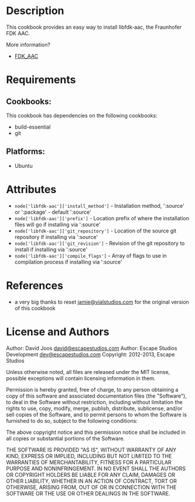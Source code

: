 Description
===========

This cookbook provides an easy way to install libfdk-aac, the Fraunhofer FDK AAC.

More information?
* [FDK_AAC](https://github.com/mstorsjo/fdk-aac)

Requirements
============

## Cookbooks:

This cookbook has dependencies on the following cookbooks:

* build-essential
* git

## Platforms:

* Ubuntu

Attributes
==========

* `node['libfdk-aac']['install_method']` - Installation method, ':source' or ':package' - default ':source'
* `node['libfdk-aac']['prefix']` - Location prefix of where the installation files will go if installing via ':source'
* `node['libfdk-aac']['git_repository']` - Location of the source git repository if installing via ':source'
* `node['libfdk-aac']['git_revision']` - Revision of the git repository to install if installing via ':source'
* `node['libfdk-aac']['compile_flags']` - Array of flags to use in compilation process if installing via ':source'

References
==========

* a very big thanks to reset <jamie@vialstudios.com> for the original version of this cookbook

License and Authors
===================

Author: David Joos <david@escapestudios.com>
Author: Escape Studios Development <dev@escapestudios.com>
Copyright: 2012-2013, Escape Studios

Unless otherwise noted, all files are released under the MIT license,
possible exceptions will contain licensing information in them.

Permission is hereby granted, free of charge, to any person obtaining a copy
of this software and associated documentation files (the "Software"), to deal
in the Software without restriction, including without limitation the rights
to use, copy, modify, merge, publish, distribute, sublicense, and/or sell
copies of the Software, and to permit persons to whom the Software is
furnished to do so, subject to the following conditions:

The above copyright notice and this permission notice shall be included in
all copies or substantial portions of the Software.

THE SOFTWARE IS PROVIDED "AS IS", WITHOUT WARRANTY OF ANY KIND, EXPRESS OR
IMPLIED, INCLUDING BUT NOT LIMITED TO THE WARRANTIES OF MERCHANTABILITY,
FITNESS FOR A PARTICULAR PURPOSE AND NONINFRINGEMENT. IN NO EVENT SHALL THE
AUTHORS OR COPYRIGHT HOLDERS BE LIABLE FOR ANY CLAIM, DAMAGES OR OTHER
LIABILITY, WHETHER IN AN ACTION OF CONTRACT, TORT OR OTHERWISE, ARISING FROM,
OUT OF OR IN CONNECTION WITH THE SOFTWARE OR THE USE OR OTHER DEALINGS IN
THE SOFTWARE.